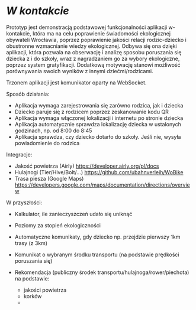 # _W kontakcie_

Prototyp jest demonstracją podstawowej funkcjonalności aplikacji w-kontakcie, 
która ma na celu poprawienie świadomości ekologicznej obywateli Wrocławia, 
poprzez poprawienie jakości relacji rodzic-dziecko i obustronne wzmacnianie wiedzy ekologicznej.
Odbywa się ona dzięki aplikacji, która pozwala na obserwację i analizę sposobu poruszania się 
dziecka z i do szkoły, wraz z nagradzaniem go za wybory ekologiczne, poprzez system gratyfikacji.
Dodatkową motywację stanowi możliwość porównywania swoich wyników z innymi dziećmi/rodzicami.

Trzonem aplikacji jest komunikator oparty na WebSocket.

Sposób działania:
- Aplikacja wymaga zarejestrowania się zarówno rodzica, jak i dziecka
- Dziecko paruje się z rodzicem poprzez zeskanowanie kodu QR
- Aplikacja wymaga włączonej lokalizacji i internetu po stronie dziecka
- Aplikacja automatycznie sprawdza lokalizację dziecka w ustalonych godzinach, 
np. od 8:00 do 8:45
- Aplikacja sprawdza, czy dziecko dotarło do szkoły. Jeśli nie, wysyła powiadomienie do rodzica

Integracje:
- Jakość powietrza (Airly) https://developer.airly.org/pl/docs
- Hulajnogi (Tier/Hive/Bolt/...) https://github.com/ubahnverleih/WoBike
- Trasa piesza (Google Maps) https://developers.google.com/maps/documentation/directions/overview

W przyszłości:
- Kalkulator, ile zanieczyszczeń udało się uniknąć
- Poziomy za stopień ekologiczności

- Automatyczne komunikaty, gdy dziecko np. przejdzie pierwszy 1km trasy (z 3km)
- Komunikat o wybranym środku transportu (na podstawie prędkości poruszania się)

- Rekomendacja (publiczny środek transportu/hulajnoga/rower/piechota) na podstawie:
  - jakości powietrza
  - korków
  - 